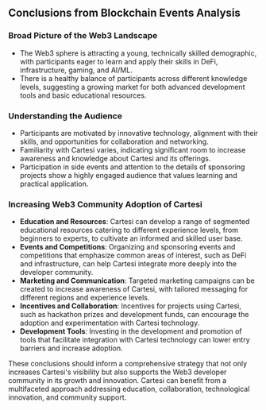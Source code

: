 ## Conclusions from Blockchain Events Analysis

### Broad Picture of the Web3 Landscape
- The Web3 sphere is attracting a young, technically skilled demographic, with participants eager to learn and apply their skills in DeFi, infrastructure, gaming, and AI/ML.
- There is a healthy balance of participants across different knowledge levels, suggesting a growing market for both advanced development tools and basic educational resources.

### Understanding the Audience
- Participants are motivated by innovative technology, alignment with their skills, and opportunities for collaboration and networking.
- Familiarity with Cartesi varies, indicating significant room to increase awareness and knowledge about Cartesi and its offerings.
- Participation in side events and attention to the details of sponsoring projects show a highly engaged audience that values learning and practical application.

### Increasing Web3 Community Adoption of Cartesi
- **Education and Resources**: Cartesi can develop a range of segmented educational resources catering to different experience levels, from beginners to experts, to cultivate an informed and skilled user base.
- **Events and Competitions**: Organizing and sponsoring events and competitions that emphasize common areas of interest, such as DeFi and infrastructure, can help Cartesi integrate more deeply into the developer community.
- **Marketing and Communication**: Targeted marketing campaigns can be created to increase awareness of Cartesi, with tailored messaging for different regions and experience levels.
- **Incentives and Collaboration**: Incentives for projects using Cartesi, such as hackathon prizes and development funds, can encourage the adoption and experimentation with Cartesi technology.
- **Development Tools**: Investing in the development and promotion of tools that facilitate integration with Cartesi technology can lower entry barriers and increase adoption.

These conclusions should inform a comprehensive strategy that not only increases Cartesi's visibility but also supports the Web3 developer community in its growth and innovation. Cartesi can benefit from a multifaceted approach addressing education, collaboration, technological innovation, and community support.

